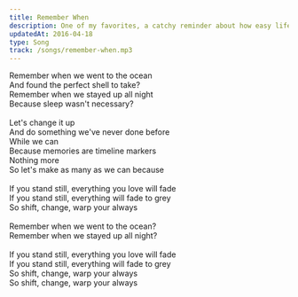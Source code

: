 ```yaml
---
title: Remember When
description: One of my favorites, a catchy reminder about how easy life can slip away if your life is too repetitive.
updatedAt: 2016-04-18
type: Song
track: /songs/remember-when.mp3
---
```


Remember when we went to the ocean<br>
And found the perfect shell to take?<br>
Remember when we stayed up all night<br>
Because sleep wasn't necessary?<br>
<br>
Let's change it up<br>
And do something we've never done before<br>
While we can<br>
Because memories are timeline markers<br>
Nothing more<br>
So let's make as many as we can because<br>
<br>
If you stand still, everything you love will fade<br>
If you stand still, everything will fade to grey<br>
So shift, change, warp your always<br>
<br>
Remember when we went to the ocean?<br>
Remember when we stayed up all night?<br>
<br>
If you stand still, everything you love will fade<br>
If you stand still, everything will fade to grey<br>
So shift, change, warp your always<br>
So shift, change, warp your always
